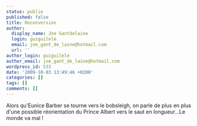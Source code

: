 ```yaml
---
status: publie
published: false
title: Reconversion
author:
  display_name: Joe Gantdelaine
  login: guiguilele
  email: joe_gant_de_laine@hotmail.com
  url: ''
author_login: guiguilele
author_email: joe_gant_de_laine@hotmail.com
wordpress_id: 533
date: '2009-10-03 13:49:46 +0200'
categories: []
tags: []
comments: []
---
```

Alors qu'Eunice Barber se tourne vers le bobsleigh, on parle de plus en plus d'une possible réorientation du Prince Albert vers le saut en longueur...Le monde va mal !

